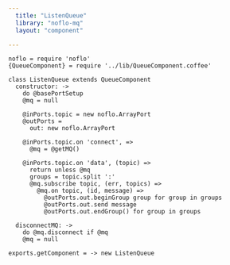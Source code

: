 ```yaml
---
  title: "ListenQueue"
  library: "noflo-mq"
  layout: "component"

---
```


    noflo = require 'noflo'
    {QueueComponent} = require '../lib/QueueComponent.coffee'
    
    class ListenQueue extends QueueComponent
      constructor: ->
        do @basePortSetup
        @mq = null
    
        @inPorts.topic = new noflo.ArrayPort
        @outPorts =
          out: new noflo.ArrayPort
    
        @inPorts.topic.on 'connect', =>
          @mq = @getMQ()
    
        @inPorts.topic.on 'data', (topic) =>
          return unless @mq
          groups = topic.split ':'
          @mq.subscribe topic, (err, topics) =>
            @mq.on topic, (id, message) =>
              @outPorts.out.beginGroup group for group in groups
              @outPorts.out.send message
              @outPorts.out.endGroup() for group in groups
    
      disconnectMQ: ->
        do @mq.disconnect if @mq
        @mq = null
    
    exports.getComponent = -> new ListenQueue
    
